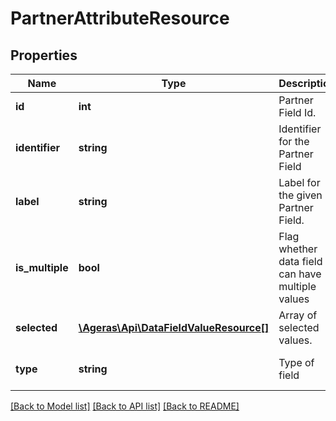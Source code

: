 # PartnerAttributeResource

## Properties
Name | Type | Description | Notes
------------ | ------------- | ------------- | -------------
**id** | **int** | Partner Field Id. | [optional] 
**identifier** | **string** | Identifier for the Partner Field | [optional] 
**label** | **string** | Label for the given Partner Field. | [optional] 
**is_multiple** | **bool** | Flag whether data field can have multiple values | [optional] [default to false]
**selected** | [**\Ageras\Api\DataFieldValueResource[]**](DataFieldValueResource.md) | Array of selected values. | [optional] 
**type** | **string** | Type of field | [optional] [default to 'unknown']

[[Back to Model list]](../README.md#documentation-for-models) [[Back to API list]](../README.md#documentation-for-api-endpoints) [[Back to README]](../README.md)


